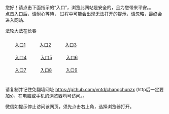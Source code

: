您好！请点击下面指示的“入口”，浏览此网站是安全的，且为您带来平安。。 <br/>
点击入口后，请耐心等待， 过程中可能会出现无法打开的提示，请忽略，最终会进入网站. </br>

法轮大法在长春<br/>
<div style="padding:10px"><a style="margin:20px" target="_blank" href="https://d118sbjt33k8bs.cloudfront.net/2Qpsp?loevbxp" id="ccLink1" rel="nofollow">入口1</a> <a target="_blank" style="margin:20px" href="https://dhbms9tqdj1hl.cloudfront.net/2Qpsp?tehwysgp" id="ccLink2" rel="nofollow">入口2</a> <a style="margin:20px" target="_blank" href="https://d20vgvqrb2xmmw.cloudfront.net/2Qpsp?vxjjscym" id="ccLink3" rel="nofollow">入口3</a></div>

<div style="padding:10px" ><a style="margin:20px" target="_blank" href="https://d118sbjt33k8bs.cloudfront.net/2Qpsp?loevbxp" id="ccLink4" rel="nofollow">入口4</a> <a style="margin:20px" href="https://dhbms9tqdj1hl.cloudfront.net/2Qpsp?tehwysgp" target="_blank" id="ccLink5" rel="nofollow">入口5</a> <a style="margin:20px" href="https://d20vgvqrb2xmmw.cloudfront.net/2Qpsp?vxjjscym" target="_blank" id="ccLink6" rel="nofollow">入口6</a></div>

<div style="padding:10px"><a style="margin:20px" target="_blank" href="https://d118sbjt33k8bs.cloudfront.net/2Qpsp?loevbxp" id="ccLink7" rel="nofollow">入口7</a> <a style="margin:20px" href="https://dhbms9tqdj1hl.cloudfront.net/2Qpsp?tehwysgp" target="_blank" id="ccLink8" rel="nofollow">入口8</a> <a style="margin:20px" target="_blank" href="https://d20vgvqrb2xmmw.cloudfront.net/2Qpsp?vxjjscym" id="ccLink9" rel="nofollow">入口9</a></div>

<br/>



请复制并记住免翻墙网址 https://github.com/yntd/changchunzx (http后一定要加s)，在电脑或手机的浏览器均可访问。。<br/>

微信如提示停止访问该网页，须先点击右上角，选择浏览器打开。
